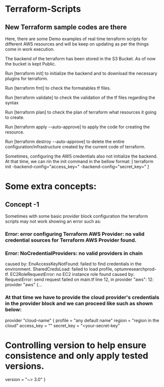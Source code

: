 # Terraform-Scripts

## New Terraform sample codes are there

Here, there are some Demo examples of real time terraform scripts for different AWS resources and will be keep on updating as per the things come in work execution.

The backend of the terraform has been stored in the S3 Bucket. As of now the bucket is kept Public.

Run [terraform init] to initialize the backend and to download the necessary plugins for terraform.

Run [terraform fmt] to check the formatables tf files.

Run [terraform validate] to check the validation of the tf files regarding the syntax

Run [terraform plan] to check the plan of terraform what resources it going to create.

Run [terraform apply --auto-approve] to apply the code for creating the resource.

Run [terraform destroy --auto-approve] to delete the entire configuration/infrastructure created by the current code of terraform.

Sometimes, configuring the AWS credentials also not initialize the backend. At that time, we can rin the init command in the bellow format:
[ terraform init -backend-config="access_key=<your access key>" -backend-config="secret_key=<your secret key>" ]

# Some extra concepts:
## Concept -1
Sometimes with some basic provider block configuration the terraform scripts may not work showing an error such as:
### Error: error configuring Terraform AWS Provider: no valid credential sources for Terraform AWS Provider found.
### Error: NoCredentialProviders: no valid providers in chain
caused by: EnvAccessKeyNotFound: failed to find credentials in the environment.
SharedCredsLoad: failed to load profile, optumresearchprod-tf.
EC2RoleRequestError: no EC2 instance role found
caused by: RequestError: send request failed
  on main.tf line 12, in provider "aws":
  12: provider "aws" {...
### At that time we have to provide the cloud provider's credentials in the provider block and we can proceed like such as shown below:
provider "cloud-name" {
  profile = "any default name"
  region  = "region in the cloud"
  access_key = "<your-access-key>"
  secret_key = "<your-secret-key"
  # Controlling version to help ensure consistence and only apply tested versions.
  version = "~> 3.0"
}
